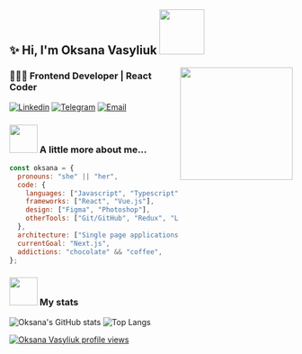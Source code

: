 ## ✨ Hi, I'm Oksana Vasyliuk <img src="https://media.giphy.com/media/v1.Y2lkPTc5MGI3NjExa2IxbmJ4azlhMmU5M2M1eHgwNTFvbm10b2U3ODV5dXc2aXZwY2ZhZCZlcD12MV9pbnRlcm5hbF9naWZfYnlfaWQmY3Q9Zw/bcKmIWkUMCjVm/giphy.gif" width="80">

<img align="right" src="https://media.giphy.com/media/v1.Y2lkPTc5MGI3NjExc3RkaXVpaHVwYWZzczZhbWZqcWc2aWRxcTY4ZmlrNjNud2V1YXFxZyZlcD12MV9pbnRlcm5hbF9naWZfYnlfaWQmY3Q9Zw/vzO0Vc8b2VBLi/giphy.gif" width=200>

### 👩🏻‍💻 Frontend Developer | React Coder

[![Linkedin](https://img.shields.io/badge/-LinkedIn-blue?style=flat-square&logo=Linkedin&logoColor=white&link=https://www.linkedin.com/in/oksana-vasyliuk-dev/)](https://www.linkedin.com/in/oksana-vasyliuk-dev/)
[![Telegram](https://img.shields.io/badge/-Telegram-blue?style=flat-square&logo=Telegram&logoColor=white&link=https://www.linkedin.com/in/oksana-vasyliuk-dev/)](http://t.me/oksana_vasyliuk)
[![Email](https://img.shields.io/badge/-Email-red?style=flat-square&logo=Gmail&logoColor=white&link=oksana.vasyliuk.job@gmail.com)](oksana.vasyliuk.job@gmail.com)

### <img src="https://media.giphy.com/media/v1.Y2lkPTc5MGI3NjExNjNkdHIwa3Fpb3BwMG1sZ3M3aHFraHdzbGpqbXhvOTd4Mm5kbDliOCZlcD12MV9pbnRlcm5hbF9naWZfYnlfaWQmY3Q9Zw/l0IpXwyCXikRK9Yl2/giphy.gif" width="50"> A little more about me...  

```javascript
const oksana = {
  pronouns: "she" || "her",
  code: {
    languages: ["Javascript", "Typescript", "HTML", "CSS"],
    frameworks: ["React", "Vue.js"],
    design: ["Figma", "Photoshop"],
    otherTools: ["Git/GitHub", "Redux", "Lodash", "Bootstrap", "SASS/SCSS", "Bulma"],
  },
  architecture: ["Single page applications", "Responsive web design", "Performance optimization"],
  currentGoal: "Next.js",
  addictions: "chocolate" && "coffee",
};
```
### <img src="https://media.giphy.com/media/1TCfkQ0NN2XyZm4hye/giphy.gif" width="50"> My stats
![Oksana's GitHub stats](https://github-readme-stats.vercel.app/api?username=oksana-vas&show_icons=true&rank_icon=github)
![Top Langs](https://github-readme-stats.vercel.app/api/top-langs/?username=oksana-vas&layout=compact)

[![Oksana Vasyliuk profile views](https://u8views.com/api/v1/github/profiles/121458206/views/day-week-month-total-count.svg)](https://u8views.com/github/oksana-vas)

